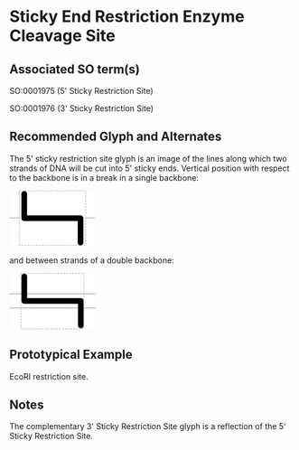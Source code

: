 # Sticky End Restriction Enzyme Cleavage Site

## Associated SO term(s)
SO:0001975 (5' Sticky Restriction Site)

SO:0001976 (3' Sticky Restriction Site)


## Recommended Glyph and Alternates
The 5' sticky restriction site glyph is an image of the lines along which two strands of DNA will be cut into 5' sticky ends. Vertical position with respect to the backbone is in a break in a single backbone:

![glyph specification](five-prime-sticky-restriction-site-specification.png)

and between strands of a double backbone:

![glyph specification](five-prime-sticky-restriction-site-specification-doublestrand.png)

## Prototypical Example

EcoRI restriction site.

## Notes
The complementary 3' Sticky Restriction Site glyph is a reflection of the 5' Sticky Restriction Site.
